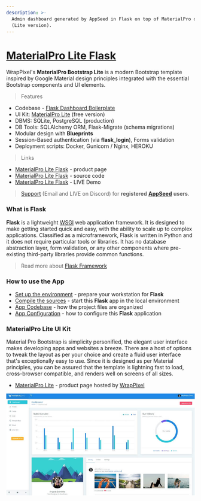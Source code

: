 ```yaml
---
description: >-
  Admin dashboard generated by AppSeed in Flask on top of MaterialPro design
  (Lite version).
---
```


# [MaterialPro Lite Flask](https://appseed.us/product/material-wpx/flask/)

WrapPixel's **MaterialPro Bootstrap Lite** is a modern Bootstrap template inspired by Google Material design principles integrated with the essential Bootstrap components and UI elements.


> Features

* Codebase - [Flask Dashboard Boilerplate](../../boilerplate-code/flask-dashboard.md)
* UI Kit: [MaterialPro Lite](../../content/bootstrap-template/materialpro-lite.md) (free version)
* DBMS: SQLite, PostgreSQL (production)
* DB Tools: SQLAlchemy ORM, Flask-Migrate (schema migrations)
* Modular design with **Blueprints**
* Session-Based authentication (via **flask\_login**), Forms validation
* Deployment scripts: Docker, Gunicorn / Nginx, HEROKU

> Links

* [MaterialPro Lite Flask](https://appseed.us/product/material-wpx/flask/) - product page
* [MaterialPro Lite Flask](https://github.com/app-generator/flask-material-pro-lite) - source code
* [MaterialPro Lite Flask](https://flask-dashboard-material-lite.appseed.us/) - LIVE Demo

> [Support](https://appseed.us/support) (Email and LIVE on Discord) for **registered** [**AppSeed**](https://appseed.us/) **users**.


### What is Flask

**Flask** is a lightweight [WSGI](../../content/what-is/wsgi.md) web application framework. It is designed to make getting started quick and easy, with the ability to scale up to complex applications. Classified as a microframework, Flask is written in Python and it does not require particular tools or libraries. It has no database abstraction layer, form validation, or any other components where pre-existing third-party libraries provide common functions.

> Read more about [Flask Framework](../../content/what-is/flask.md)


### How to use the App

* [Set up the environment](../../boilerplate-code/flask-dashboard.md#environment) - prepare your workstation for **Flask**
* [Compile the sources](../../boilerplate-code/flask-dashboard.md#build-the-app-1) - start this **Flask** app in the local environment
* [App Codebase](../../boilerplate-code/flask-dashboard.md#app-codebase) - how the project files are organized
* [App Configuration](../../boilerplate-code/flask-dashboard.md#app-configuration) - how to configure this **Flask** application


### MaterialPro Lite UI Kit

Material Pro Bootstrap is simplicity personified, the elegant user interface makes developing apps and websites a breeze. There are a host of options to tweak the layout as per your choice and create a fluid user interface that's exceptionally easy to use. Since it is designed as per Material principles, you can be assured that the template is lightning fast to load, cross-browser compatible, and renders well on screens of all sizes.

* [MaterialPro Lite](https://bit.ly/2ZJuiMR) - product page hosted by [WrapPixel](../../content/partners/wrappixel.md)

![MaterialPro Lite - Free Bootstrap Template.](../../.gitbook/assets/docs-materialpro-lite-screen.jpg)
